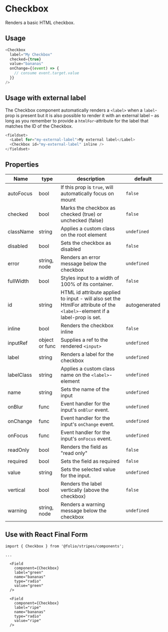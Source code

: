 # Checkbox
Renders a basic HTML checkbox.

## Usage
```js
<Checkbox
  label="My Checkbox"
  checked={true}
  value="bananas"
  onChange={(event) => {
    // consume event.target.value
  }}
/>
```

## Usage with external label
The Checkbox component automatically renders a `<label>` when a `label`-prop is present but it is also possible to render it with an external label – as long as you remember to provide a `htmlFor`-attribute for the label that matches the ID of the Checkbox.

```js
<fieldset>
  <Label for="my-external-label">My external label</Label>
  <Checkbox id="my-external-label" inline />
</fieldset>
```

## Properties

Name | type | description | default
--- | --- | --- | ---
autoFocus | bool | If this prop is `true`, will automatically focus on mount | `false`
checked | bool | Marks the checkbox as checked (true) or unchecked (false) | `false`
className | string | Applies a custom class on the root element | `undefined`
disabled | bool | Sets the checkbox as disabled | `false`
error | string, node | Renders an error message below the checkbox | `undefined`
fullWidth | bool | Styles input to a width of 100% of its container. | `false`
id | string | HTML id attribute applied to input - will also set the HtmlFor attribute of the `<label>`-element if a label-prop is set. | autogenerated
inline | bool | Renders the checkbox inline | `false`
inputRef | object or func | Supplies a ref to the rendered `<input>` | `undefined`
label | string | Renders a label for the checkbox | `undefined`
labelClass | string | Applies a custom class name on the `<label>`-element | `undefined`
name | string | Sets the name of the input | `undefined`
onBlur | func | Event handler for the input's `onBlur` event. | `undefined`
onChange | func | Event handler for the input's `onChange` event. | `undefined`
onFocus | func | Event handler for the input's `onFocus` event. | `undefined`
readOnly | bool | Renders the field as "read only" | `false`
required | bool | Sets the field as required | `false`
value | string | Sets the selected value for the input. | `undefined`
vertical | bool | Renders the label vertically (above the checkbox) | `false`
warning | string, node | Renders a warning message below the checkbox | `undefined`


## Use with React Final Form
```
import { Checkbox } from '@folio/stripes/components';

...

  <Field
    component={Checkbox}
    label="green"
    name="bananas"
    type="radio"
    value="green"
  />

  <Field
    component={Checkbox}
    label="ripe"
    name="bananas"
    type="radio"
    value="ripe"
  />
```
